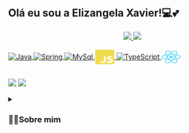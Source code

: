 ## Olá eu sou a Elizangela Xavier!💻💕

<div align="center">
  <a href="https://github.com/ElizangelaXavierS">
  <img height="150em" src="https://github-readme-stats.vercel.app/api?username=ElizangelaXavierS&show_icons=false&theme=github_dark&include_all_commits=true&count_private=true"/>
  <img height="150em" src="https://github-readme-stats.vercel.app/api/top-langs/?username=ElizangelaXavierS&layout=compact&langs_count=7&theme=github_dark"/>
</div>



<div style="display: inline_block"><br>
  <img align="center" alt="Java" height="35" width="45" src="https://cdn.jsdelivr.net/gh/devicons/devicon/icons/java/java-original.svg">
  <img align="center" alt="Spring" height="30" width="40"src="https://cdn.jsdelivr.net/gh/devicons/devicon/icons/spring/spring-original.svg">
  <img align="center" alt="MySql" height="40" width="50"src="https://cdn.jsdelivr.net/gh/devicons/devicon/icons/mysql/mysql-original-wordmark.svg">
  <img align="center" alt="JavaScript" height="30" width="40" src="https://raw.githubusercontent.com/devicons/devicon/master/icons/javascript/javascript-plain.svg">
  <img align="center" alt="TypeScript" height="30" width="40" src="https://cdn.jsdelivr.net/gh/devicons/devicon/icons/typescript/typescript-original.svg">
  <img align="center" alt="React" height="30" width="40" src="https://raw.githubusercontent.com/devicons/devicon/master/icons/react/react-original.svg">
</div>
  
  ##
 
  <a href="https://www.linkedin.com/in/elizangelaxavier/" target="_blank"><img src="https://img.shields.io/badge/-LinkedIn-%230077B5?style=for-the-badge&logo=linkedin&logoColor=white" target="_blank"></a>
   <a href = "elizangelaxavier913@gmail.com"><img src="https://img.shields.io/badge/-Gmail-%23333?style=for-the-badge&logo=gmail&logoColor=white" target="_blank"></a>
</div>

<details>
 <summary><h3> 👩‍💻Sobre mim</h3></summary>
Tenho formação técnica em administração e estou em processo de transição de carreira da área do comércio, onde adquiri habilidades soft skills, como comunicação, adaptabilidade, trabalho em equipe e persistência. 
  
Comecei meus estudos na área de tecnologia com HTML, CSS e JavaScript e, atualmente, estou cursando o bootcamp de pessoa desenvolvedora full stack Java oferecido pela Generation Brasil. Essa experiência me proporcionou meu primeiro contato com o back-end. Ao longo do programa, também desenvolvi hard skills em Spring Boot com Java, MySQL, Docker, TypeScript com React, Git, GitHub e metodologia ágil Scrum.

Além disso, estou cursando tecnólogo em análise e desenvolvimento de sistemas, o que me permitirá adquirir habilidades e conhecimentos para me destacar na área. Estou animada com as possibilidades que a tecnologia oferece e comprometida em continuar aprendendo e evoluindo.




